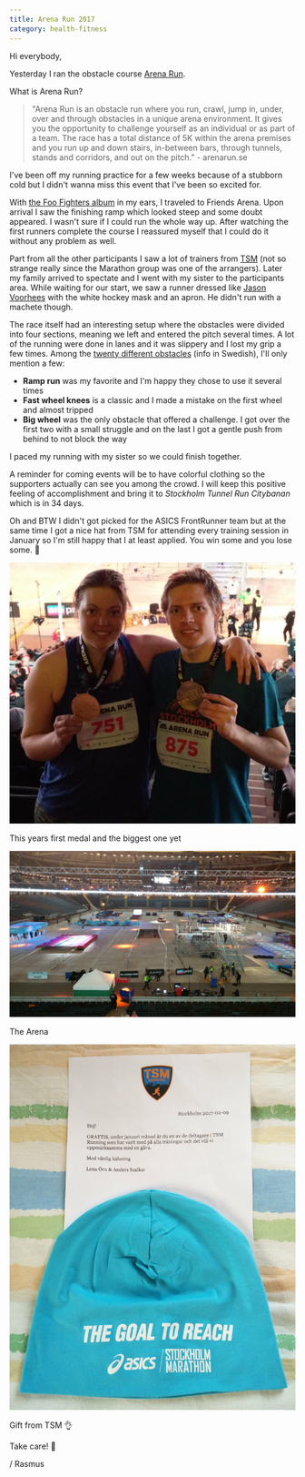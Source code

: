 ```yaml
---
title: Arena Run 2017
category: health-fitness
---
```

Hi everybody,

Yesterday I ran the obstacle course [Arena Run](https://arenarun.se/about-arena-run).

What is Arena Run?

>"Arena Run is an obstacle run where you run, crawl, jump in, under, over and through obstacles in a unique arena environment. It gives you the opportunity to challenge yourself as an individual or as part of a team.
The race has a total distance of 5K within the arena premises and you run up and down stairs, in-between bars, through tunnels, stands and corridors, and out on the pitch." - arenarun.se<!--more-->

I've been off my running practice for a few weeks because of a stubborn cold but I didn't wanna miss this event that I've been so excited for.

With [the Foo Fighters album](https://en.wikipedia.org/wiki/Foo_Fighters_(album)) in my ears, I traveled to Friends Arena. Upon arrival I saw the finishing ramp which looked steep and some doubt appeared. I wasn't sure if I could run the whole way up. After watching the first runners complete the course I reassured myself that I could do it without any problem as well.

Part from all the other participants I saw a lot of trainers from [TSM](https://tsmrunning.se) (not so strange really since the Marathon group was one of the arrangers).
Later my family arrived to spectate and I went with my sister to the participants area.
While waiting for our start, we saw a runner dressed like [Jason Voorhees](http://fridaythe13th.wikia.com/wiki/Jason_Voorhees) with the white hockey mask and an apron. He didn't run with a machete though.

The race itself had an interesting setup where the obstacles were divided into four sections, meaning we left and entered the pitch several times. A lot of the running were done in lanes and it was slippery and I lost my grip a few times.
Among the [twenty different obstacles](https://arenarun.se/banan) (info in Swedish), I'll only mention a few:

- **Ramp run** was my favorite and I'm happy they chose to use it several times
- **Fast wheel knees** is a classic and I made a mistake on the first wheel and almost tripped
- **Big wheel** was the only obstacle that offered a challenge. I got over the first two with a small struggle and on the last I got a gentle push from behind to not block the way

I paced my running with my sister so we could finish together.

A reminder for coming events will be to have colorful clothing so the supporters actually can see you among the crowd.
I will keep this positive feeling of accomplishment and bring it to _Stockholm Tunnel Run Citybanan_ which is in 34 days.

Oh and BTW I didn't got picked for the ASICS FrontRunner team but at the same time I got a nice hat from TSM for attending every training session in January so I'm still happy that I at least applied. You win some and you lose some. 🙂

[![siblings-with-medals](/assets/images/siblings-with-medals.jpg)](/assets/images/siblings-with-medals.jpg)

This years first medal and the biggest one yet

[![arena](/assets/images/arena-run.jpg)](/assets/images/arena-run.jpg)

The Arena

[![Gift from TSM](/assets/images/gift-from-tsm.jpg)](/assets/images/gift-from-tsm.jpg)

Gift from TSM 👌

Take care! 🙂

/ Rasmus